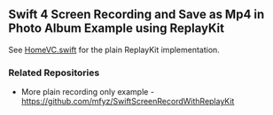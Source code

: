 ## Swift 4 Screen Recording and Save as Mp4 in Photo Album Example using ReplayKit

See [HomeVC.swift](SwiftScreenRecordWithReplayKit/HomeVC.swift) for the plain ReplayKit implementation.

### Related Repositories

- More plain recording only example - https://github.com/mfyz/SwiftScreenRecordWithReplayKit
